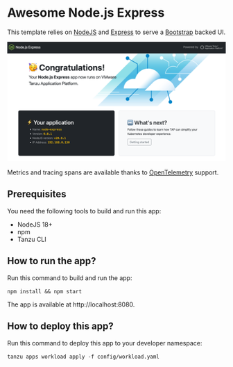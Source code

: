 # Awesome Node.js Express

This template relies on [NodeJS](https://nodejs.org/)
and [Express](https://expressjs.com/)
to serve a [Bootstrap](https://getbootstrap.com/) backed UI.

![Screenshot of the application](app.png)

Metrics and tracing spans are available thanks to
[OpenTelemetry](https://opentelemetry.io/) support.

## Prerequisites

You need the following tools to build and run this app:

- NodeJS 18+
- npm
- Tanzu CLI

## How to run the app?

Run this command to build and run the app:

```shell
npm install && npm start
```

The app is available at http://localhost:8080.

## How to deploy this app?

Run this command to deploy this app to your developer namespace:

```shell
tanzu apps workload apply -f config/workload.yaml
```
